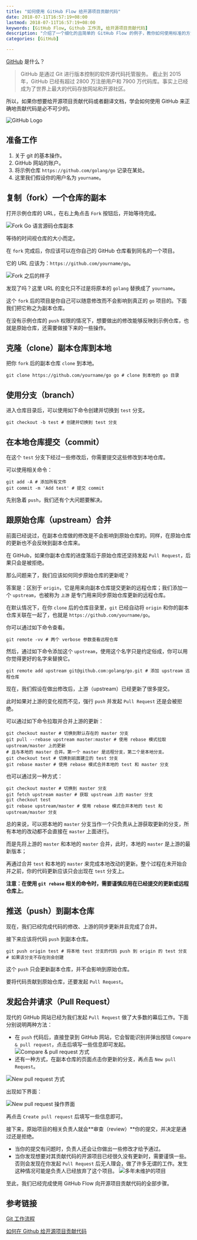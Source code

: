 ```yaml
---
title: "如何使用 GitHub Flow 给开源项目贡献代码"
date: 2018-07-11T16:57:19+08:00
lastmod: 2018-07-11T16:57:19+08:00
keywords: [GitHub Flow, Github 工作流, 给开源项目贡献代码]
description: "介绍了一个细化的且简单的 GitHub Flow 的例子，教你如何使用标准的方法在 GitHub 上给开源项目贡献代码以免被其他开发者拒绝接受代码改动。"
categories: [GitHub]

---
```


[GitHub](https://github.com/ "GitHub") 是什么？

> GitHub 是通过 Git 进行版本控制的软件源代码托管服务。
> 截止到 2015年，GitHub 已经有超过 2800 万注册用户和 7900 万代码库。事实上已经成为了世界上最大的代码存放网站和开源社区。

所以，如果你想要给开源项目贡献代码或者翻译文档，学会如何使用 GitHub 来正确地贡献代码是必不可少的。

<!--more-->

![GitHub Logo](/images/how-to-use-github-flow-to-contribute-code-to-open-source-projects/github-logo.webp "GitHub Logo")

## 准备工作

1. 关于 git 的基本操作。
2. GitHub 网站的账户。
3. 将示例仓库 `https://github.com/golang/go` 记录在某处。
4. 这里我们假设你的用户名为 `yourname`。

## 复制（fork）一个仓库的副本

打开示例仓库的 URL，在右上角点击 `Fork` 按钮后，开始等待完成。

![Fork Go 语言源码仓库副本](/images/how-to-use-github-flow-to-contribute-code-to-open-source-projects/fork-golang-repo.webp "Fork Go 语言源码仓库副本")

等待的时间视仓库的大小而定。

在 `fork` 完成后，你应该可以在你自己的 GitHub 仓库看到同名的一个项目。

它的 URL 应该为：`https://github.com/yourname/go`。

![Fork 之后的样子](/images/how-to-use-github-flow-to-contribute-code-to-open-source-projects/after-fork.webp "Fork 之后的样子")

发现了吗？这里 URL 的变化只不过是将原本的 `golang` 替换成了 `yourname`。

这个 `fork` 后的项目是你自己可以随意修改而不会影响到真正的 `go` 项目的。下面我们把它称之为副本仓库。

在没有示例仓库的 `push` 权限的情况下，想要做出的修改能够反映到示例仓库，也就是原始仓库，还需要做接下来的一些操作。

## 克隆（clone）副本仓库到本地

把你 `fork` 后的副本仓库 `clone` 到本地。

```shell
git clone https://github.com/yourname/go go # clone 到本地的 go 目录
```

## 使用分支（branch）

进入仓库目录后，可以使用如下命令创建并切换到 `test` 分支。

```shell
git checkout -b test # 创建并切换到 test 分支
```

## 在本地仓库提交（commit）

在这个 `test` 分支下经过一些修改后，你需要提交这些修改到本地仓库。

可以使用相关命令：

```shell
git add -A # 添加所有文件
git commit -m 'Add test' # 提交 commit
```

先别急着 `push`，我们还有个大问题要解决。

## 跟原始仓库（upstream）合并

前面已经说过，在副本仓库做的修改是不会影响到原始仓库的。同样，在原始仓库的更新也不会反映到副本仓库来。

在 GitHub，如果你副本仓库的进度落后于原始仓库还坚持发起 `Pull Request`，后果只会是被拒绝。

那么问题来了，我们应该如何同步原始仓库的更新呢？

答案是：区别于 `origin`，它是用来向副本仓库提交更新的远程仓库；我们添加一个 `upstream`，也被称为 `上游` 是专门用来同步原始仓库更新的远程仓库。

在默认情况下，在你 `clone` 后的仓库目录里，`git` 已经自动将 `origin` 和你的副本仓库关联在一起了，也就是 `https://github.com/yourname/go`。

你可以通过如下命令查看。

```shell
git remote -vv # 两个 verbose 参数查看远程仓库
```

然后，通过如下命令添加这个 `upstream`，使用这个名字只是约定俗成，你可以用你觉得更好的名字来替换它。

```shell
git remote add upstream git@github.com:golang/go.git # 添加 upstream 远程仓库
```

现在，我们假设在做出修改后，上游（upstream）已经更新了很多提交。

此时如果对上游的变化视而不见，强行 `push` 并发起 `Pull Request` 还是会被拒绝。

可以通过如下命令拉取并合并上游的更新：

```shell
git checkout master # 切换到默认存在的 master 分支
git pull --rebase upstream master:master # 使用 rebase 模式拉取 upstream/master 上的更新
# 且与本地的 master 合并。第一个 master 是远程分支，第二个是本地分支。
git checkout test # 切换到前面建立的 test 分支
git rebase master # 使用 rebase 模式合并本地的 test 和 master 分支
```

也可以通过另一种方式：

```shell
git checkout master # 切换到 master 分支
git fetch upstream master # 获取 upstream 上的 master 分支
git checkout test
git rebase upstream/master # 使用 rebase 模式合并本地的 test 和 upstream/master 分支
```

总的来说，可以把本地的 `master` 分支当作一个只负责从上游获取更新的分支，所有本地的改动都不会直接在 `master` 上面进行。

而是先将上游的 `master` 和本地的 `master` 合并，此时，本地的 `master` 是上游的最新版本；

再通过合并 `test` 和本地的 `master` 来完成本地改动的更新。整个过程在未开始合并之前，你的代码更新应该只会出现在 `test` 分支上。

**注意：在使用 `git rebase` 相关的命令时，需要谨慎应用在已经提交的更新或远程仓库上**。

## 推送（push）到副本仓库

现在，我们已经完成代码的修改、上游的同步更新并且完成了合并。

接下来应该将代码 `push` 到副本仓库。

```shell
git push origin test # 将本地 test 分支的代码 push 到 origin 的 test 分支
# 如果该分支不存在则会创建
```

这个 `push` 只会更新副本仓库，并不会影响到原始仓库。

要将代码贡献到原始仓库，还要发起 `Pull Request`。

## 发起合并请求（Pull Request）

现代的 GitHub 网站已经为我们发起 `Pull Request` 做了大多数的幕后工作。下面分别说明两种方法：

* 在 `push` 代码后，直接登录到 GitHub 网站，它会智能识别并弹出按钮 `Compare & pull request`，点击后填写一些信息即可发起。 ![Compare & pull request 方式](/images/how-to-use-github-flow-to-contribute-code-to-open-source-projects/compare-and-pull-request.webp "Compare & pull request 方式")
* 还有一种方式，在副本仓库的页面点击你更新的分支，再点击 `New pull Request`。

![New pull request 方式](/images/how-to-use-github-flow-to-contribute-code-to-open-source-projects/new-pull-request-style.webp "New pull request 方式")

出现如下界面：

![New pull request 操作界面](/images/how-to-use-github-flow-to-contribute-code-to-open-source-projects/new-pull-request-interface.webp "New pull Request 操作界面")

再点击 `Create pull request` 后填写一些信息即可。

接下来，原始项目的相关负责人就会**审查（review）**你的提交，并决定是通过还是拒绝。

* 当你的提交有问题时，负责人还会让你做出一些修改才给予通过。
* 当你发现想要对其贡献代码的开源项目已经很久没有更新时，需要谨慎一些。否则会发现在你发起 `Pull Request` 后无人理会，做了许多无谓的工作。发生这种情况可能是负责人已经放弃了这个项目。 ![多年未维护的项目](/images/how-to-use-github-flow-to-contribute-code-to-open-source-projects/no-maintain-repo.webp "多年未维护的项目")

至此，我们已经完成使用 GitHub Flow 向开源项目贡献代码的全部步骤。

## 参考链接

[Git 工作流程](https://www.ruanyifeng.com/blog/2015/12/git-workflow.html "Git 工作流程")

[如何在 Github 给开源项目贡献代码](https://blog.zfanw.com/best-practice-contribute-on-github/ "如何在 Github 给开源项目贡献代码")